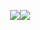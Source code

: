 <div align='center'><p><img src='https://i.imgur.com/19RNHcS.gif'
<script language="javascript" type="text/javascript" src="//counter1.fc2.com/counter.php?id=40217758&main=1"></script><noscript><img src="//counter1.fc2.com/counter_img.php?id=40217758&main=1" /></noscript>
